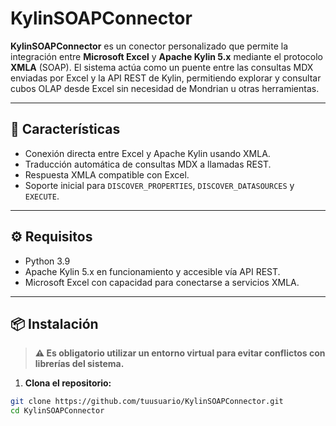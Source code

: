 # KylinSOAPConnector

**KylinSOAPConnector** es un conector personalizado que permite la integración entre **Microsoft Excel** y **Apache Kylin 5.x** mediante el protocolo **XMLA** (SOAP). El sistema actúa como un puente entre las consultas MDX enviadas por Excel y la API REST de Kylin, permitiendo explorar y consultar cubos OLAP desde Excel sin necesidad de Mondrian u otras herramientas.

---

## 🚀 Características

- Conexión directa entre Excel y Apache Kylin usando XMLA.
- Traducción automática de consultas MDX a llamadas REST.
- Respuesta XMLA compatible con Excel.
- Soporte inicial para `DISCOVER_PROPERTIES`, `DISCOVER_DATASOURCES` y `EXECUTE`.

---

## ⚙️ Requisitos

- Python 3.9
- Apache Kylin 5.x en funcionamiento y accesible vía API REST.
- Microsoft Excel con capacidad para conectarse a servicios XMLA.

---

## 📦 Instalación

> **⚠️ Es obligatorio utilizar un entorno virtual para evitar conflictos con librerías del sistema.**

1. **Clona el repositorio:**

```bash
git clone https://github.com/tuusuario/KylinSOAPConnector.git
cd KylinSOAPConnector
